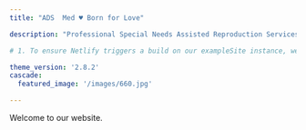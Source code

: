 ```yaml
---
title: "ADS  Med ♥ Born for Love"

description: "Professional Special Needs Assisted Reproduction Services Providers"

# 1. To ensure Netlify triggers a build on our exampleSite instance, we need to change a file in the exampleSite directory.

theme_version: '2.8.2'
cascade:
  featured_image: '/images/660.jpg'

---
```


Welcome to our website.
